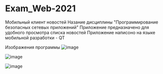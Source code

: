 # Exam_Web-2021
Мобильный клиент новостей
Назание дисциплины "Программирование безопасных сетевых приложений"
Приложение предназначено для удобного просмотра списка новостей
Приложение написоно на языке мобильной разработки - QT

Изображения программы
![image](https://user-images.githubusercontent.com/66255691/125968623-d06de4ce-2432-407d-aeff-f3a135e5a828.png)

![image](https://user-images.githubusercontent.com/66255691/125968795-644ca899-50cf-418f-8059-cfff95dd4f16.png)

![image](https://user-images.githubusercontent.com/66255691/125968974-e9765815-bbd1-45ab-a084-12d55b1938f8.png)




